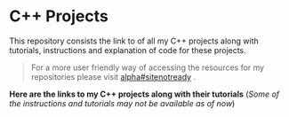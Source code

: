 # C++ Projects
This repository consists the link to of all my C++ projects along with  tutorials, instructions and explanation of code for these projects. 
>For a more user friendly way of accessing the resources for my  repositories please visit [alpha#sitenotready]() . 

**Here are the links to my C++ projects along with their tutorials** (*Some of the instructions and tutorials may not be available as of now*)


<!--stackedit_data:
eyJoaXN0b3J5IjpbLTQ5OTExODYyMV19
-->